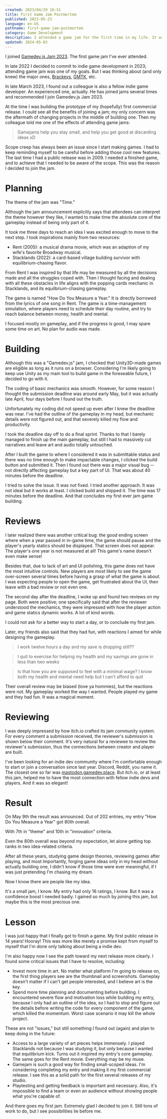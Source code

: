 ```yaml
---
created: 2023/04/29 16:51
title: First Game Jam Postmortem
published: 2023-05-23
language: en-US
pathname: first-game-jam-postmortem
category: Game Development
description: I attended a game jam for the first time in my life. It was the best decision I made as an indie game developer in many years.
updated: 2024-05-03
---
```


I joined [Gamedev.js Jam 2023](https://itch.io/jam/gamedevjs-2023). The first game jam I've ever attended.

In late 2022 I decided to commit to indie game development in 2023; attending game jam was one of my goals. But I was thinking about (and only knew) the major ones, [Brackeys](https://itch.io/jam/brackeys-9), [GMTK](https://itch.io/jam/gmtk-jam-2022), etc.

In late March 2023, I found out a colleague is also a fellow indie game developer. An experienced one, actually. He has joined jams several times and recommended I join Gamedev.js Jam 2023.

At the time I was building the prototype of my (hopefully) first commercial release. I could see all the benefits of joining a jam; my only concern was the aftermath of changing projects in the middle of building one. Then my colleague told me one of the effects of attending game jams:

> Gamejams help you stay small, and help you get good at discarding ideas xD

Scope creep has always been an issue since I start making games. I had to keep reminding myself to be careful before adding those cool new features. The last time I had a public release was in 2009. I needed a finished game, and to achieve that I needed to be aware of the scope. This was the reason I decided to join the jam.

# Planning

The theme of the jam was "Time."

Although the jam announcement explicitly says that attendees can interpret the theme however they like, I wanted to make time the absolute core of the gameplay instead of being only part of it.

It took me three days to reach an idea I was excited enough to move to the next step. I took inspirations mainly from two resources:

- Rent (2005): a musical drama movie, which was an adaption of my wife's favorite Broadway musical.
- Stacklands (2022): a card-based village building survivor with equilibrium-chasing flavor.

From Rent I was inspired by that life may be measured by all the decisions made and all the struggles coped with. Then I thought facing and dealing with all these obstacles in life aligns with the popping cards mechanic in Stacklands, and its equilbrium-chasing gameplay.

The game is named "How Do You Measure a Year." It is directly borrowed from the lyrics of one song in Rent. The game is a time-management simulation, where players need to schedule their day routine, and try to reach balance between money, health and mental.

I focused mostly on gameplay, and if the progress is good, I may spare some time on art. No plan for audio was made.

# Building

Although this was a "Gamedev.js" jam, I checked that Unity3D-made games are eligible as long as it runs on a browser. Considering I'm likely going to keep use Unity as my main tool to build game in the foreseable future, I decided to go with it.

The coding of basic mechanics was smooth. However, for some reason I thought the submission deadline was around early May, but it was actually late April, four days before I found out the truth.

Unfortunately my coding did not speed up even after I knew the deadline was near. I've had the outline of the gameplay in my head, but mechanic details were not figured out, and that severely killed my flow and productivity.

I took the deadline day off to do a final sprint. Thanks to that I barely managed to finish up the main gameplay, but still I had to massively cut narratives and leave art and audio totally untouched.

After I built the game to where I considered it was in submittable status and there was no time enough to make impactable changes, I clicked the build button and submitted it. Then I found out there was a major visual bug -- not directly affecting gameplay but a key part of UI. That was about 40 minutes before the deadline.

I tried to solve the issue. It was not fixed. I tried another approach. It was not ideal but it works at least. I clicked build and shipped it. The time was 17 minutes before the deadline. And that concludes my first ever jam game building.

# Reviews

I later realized there was another critical bug: the good ending screen where when a year passed in in-game time, the game should pause and the player's yearly statics should be displayed. That screen does not appear. The player's one year is not measured at all! This game's name doesn't even make sense!

Besides that, due to lack of art and UI polishing, this game does not have the most intuitive controls. New players are most likely to see the game over-screen several times before having a grasp of what the game is about. I was expecting people to open the game, get frustrated about the UI, then leave with a bad review or not even one.

The second day after the deadline, I woke up and found two reviews on my page. Both were positive; one specifically said that after the reviewer understood the mechanics, they were impressed with how the player action and game statics dynamic works. A lot of kind words.

I could not ask for a better way to start a day, or to conclude my first jam.

Later, my friends also said that they had fun, with reactions I aimed for while designing the gameplay.

> I work twelve hours a day and my save is dropping still??

> I quit to exercise for helping my health
> and my savings are gone in less than two weeks

> Is that how you are supposed to feel with a minimal wage?
> I know both my health and mental need help but I can't afford to quit

Their overall review may be biased (love ya hommies), but the reactions were not. My gameplay worked the way I wanted. People played my game and they had fun. It was a magical moment.

# Reviewing

I was deeply impressed by how itch.io crafted its jam community system. For every comment a submission received, the reviewer's submission is shown below their comment. It's very natural for a reviewee to review the reviewer's submission, thus the connections between creator and player are built.

I've been looking for an indie dev community where I'm comfortable enough to start or join a conversation since last year. Discord, Reddit, you name it. The closest one so far was [mastodon.gamedev.place](https://mastodon.gamedev.place). But itch.io, or at least this jam, helped me to have the most connection with fellow indie devs and players. And it was so elegant!

# Result

On May 9th the result was announced. Out of 202 entries, my entry "How Do You Measure a Year" got 80th overall.

With 7th in "theme" and 10th in "innovation" criteria.

Even the 80th overall was beyond my expectation, let alone getting top ranks in two idea-related criteria.

After all these years, studying game design theories, reviewing games after playing, and most importantly, forging game ideas only in my head without actually building one, I didn't know if those time were ever meaningful, if I was just pretending I'm chasing my dream.

Now I know there are people like my idea.

It's a small jam, I know. My entry had only 16 ratings, I know. But it was a confidence boost I needed badly. I gained so much by joining this jam, but maybe this is the most precious one.

# Lesson

I was just happy that I finally got to finish a game. My first public release in 14 years! Hooray! This was more like merely a promise kept from myself to myself that I'm done only talking about being a indie dev.

I'm also happy now I see the path toward my next release more clearly. I found some critical issues that I have to resolve, including:

- Invest more time in art. No matter what platform I'm going to release on, the first thing players see are the thumbnail and screenshots. Gameplay doesn't matter if I can't get people interested, and I believe art is the key.
- Spend more time planning and documenting before building. I encountered severe flow and motivation loss while building my entry, because I only had an outline of the idea, so I had to stop and figure out the details before writing the code for every component of the game, which killed the momentum. Worst case scenario it may kill the whole project.

These are not "issues," but still something I found out (again) and plan to keep doing in the future:

- Access to a large variety of art pieces helps immensely. I played Stacklands not because I was studying it, but only because I wanted that equilibrium kick. Turns out it inspired my entry's core gameplay. The same goes for the Rent movie. Everything may be my muse.
- Gamejam is such a good way for finding small-scoped ideas. I'm considering completing my entry and making it my first commercial release. I see this as a solid path for the first several releases of my studio.
- Playtesting and getting feedback is important and necessary. Also, it's impossible to find a team or even an audience without showing people what you're capable of.

And there goes my first jam. Extremely glad I decided to join it. Still tons of work to do, but I see possibilities lie before me.

